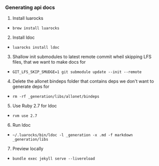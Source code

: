 ### Generating api docs

1. Install luarocks 
 - `brew install luarocks`
2. Install ldoc 
 - `luarocks install ldoc`
3. Shallow init submodules to latest remote commit wheil skipping LFS files, that we want to make docs for
 - `GIT_LFS_SKIP_SMUDGE=1 git submodule update --init --remote`
4. Delete the allonet bindeps folder that contains deps we don't want to generate deps for 
 - `rm -rf _generation/libs/allonet/bindeps`
5. Use Ruby 2.7 for ldoc
 - `rvm use 2.7`
6. Run ldoc
 - `~/.luarocks/bin/ldoc -l _generation -x .md -f markdown _generation/libs`
7. Preview locally
 - `bundle exec jekyll serve --livereload`
